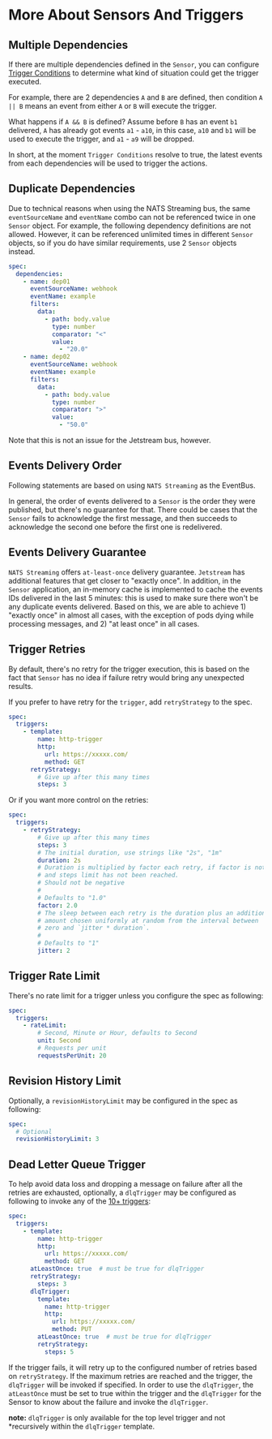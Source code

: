 # More About Sensors And Triggers

## Multiple Dependencies

If there are multiple dependencies defined in the `Sensor`, you can configure
[Trigger Conditions](trigger-conditions.md) to determine what kind of situation
could get the trigger executed.

For example, there are 2 dependencies `A` and `B` are defined, then condition
`A || B` means an event from either `A` or `B` will execute the trigger.

What happens if `A && B` is defined? Assume before `B` has an event `b1`
delivered, `A` has already got events `a1` - `a10`, in this case, `a10` and `b1`
will be used to execute the trigger, and `a1` - `a9` will be dropped.

In short, at the moment `Trigger Conditions` resolve to true, the latest events
from each dependencies will be used to trigger the actions.

## Duplicate Dependencies

Due to technical reasons when using the NATS Streaming bus, the same `eventSourceName` and `eventName` combo can not
be referenced twice in one `Sensor` object. For example, the following dependency
definitions are not allowed. However, it can be referenced unlimited times in
different `Sensor` objects, so if you do have similar requirements, use 2
`Sensor` objects instead.

```yaml
spec:
  dependencies:
    - name: dep01
      eventSourceName: webhook
      eventName: example
      filters:
        data:
          - path: body.value
            type: number
            comparator: "<"
            value:
              - "20.0"
    - name: dep02
      eventSourceName: webhook
      eventName: example
      filters:
        data:
          - path: body.value
            type: number
            comparator: ">"
            value:
              - "50.0"
```

Note that this is not an issue for the Jetstream bus, however.

## Events Delivery Order

Following statements are based on using `NATS Streaming` as the EventBus.

In general, the order of events delivered to a `Sensor` is the order they were
published, but there's no guarantee for that. There could be cases that the
`Sensor` fails to acknowledge the first message, and then succeeds to
acknowledge the second one before the first one is redelivered.

## Events Delivery Guarantee

`NATS Streaming` offers `at-least-once` delivery guarantee. `Jetstream` has additional features that get closer to "exactly once". In addition, in the `Sensor` application, an in-memory cache is implemented to cache the events IDs delivered
in the last 5 minutes: this is used to make sure there won't be any duplicate
events delivered. Based on this, we are able to achieve 1) "exactly once" in almost all cases, with the exception of pods dying while processing messages, and 2) "at least once" in all cases.

## Trigger Retries

By default, there's no retry for the trigger execution, this is based on the
fact that `Sensor` has no idea if failure retry would bring any unexpected
results.

If you prefer to have retry for the `trigger`, add `retryStrategy` to the spec.

```yaml
spec:
  triggers:
    - template:
        name: http-trigger
        http:
          url: https://xxxxx.com/
          method: GET
      retryStrategy:
        # Give up after this many times
        steps: 3
```

Or if you want more control on the retries:

```yaml
spec:
  triggers:
    - retryStrategy:
        # Give up after this many times
        steps: 3
        # The initial duration, use strings like "2s", "1m"
        duration: 2s
        # Duration is multiplied by factor each retry, if factor is not zero
        # and steps limit has not been reached.
        # Should not be negative
        #
        # Defaults to "1.0"
        factor: 2.0
        # The sleep between each retry is the duration plus an additional
        # amount chosen uniformly at random from the interval between
        # zero and `jitter * duration`.
        #
        # Defaults to "1"
        jitter: 2
```

## Trigger Rate Limit

There's no rate limit for a trigger unless you configure the spec as following:

```yaml
spec:
  triggers:
    - rateLimit:
        # Second, Minute or Hour, defaults to Second
        unit: Second
        # Requests per unit
        requestsPerUnit: 20
```

## Revision History Limit

Optionally, a `revisionHistoryLimit` may be configured in the spec as following:

```yaml
spec:
  # Optional
  revisionHistoryLimit: 3
```

## Dead Letter Queue Trigger

To help avoid data loss and dropping a message on failure after all the retries are
exhausted, optionally, a `dlqTrigger` may be configured as following to invoke
any of the [10+ triggers](https://argoproj.github.io/argo-events/concepts/trigger/):

```yaml
spec:
  triggers:
    - template:
        name: http-trigger
        http:
          url: https://xxxxx.com/
          method: GET
      atLeastOnce: true  # must be true for dlqTrigger
      retryStrategy:
        steps: 3
      dlqTrigger:
        template:
          name: http-trigger
          http:
            url: https://xxxxx.com/
            method: PUT
        atLeastOnce: true  # must be true for dlqTrigger
        retryStrategy:
          steps: 5
```

If the trigger fails, it will retry up to the configured number of retries based
on `retryStrategy`. If the maximum retries are reached and the trigger, the
`dlqTrigger` will be invoked if specified.  In order to use the `dlqTrigger`,
the `atLeastOnce` must be set to true within the trigger and the `dlqTrigger` for
the Sensor to know about the failure and invoke the `dlqTrigger`.

**note:** `dlqTrigger` is only available for the top level trigger and not
*recursively within the `dlqTrigger` template.
